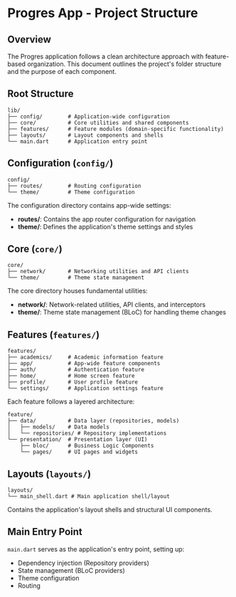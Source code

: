 # Progres App - Project Structure

## Overview

The Progres application follows a clean architecture approach with feature-based organization. This document outlines the project's folder structure and the purpose of each component.

## Root Structure

```
lib/
├── config/        # Application-wide configuration
├── core/          # Core utilities and shared components
├── features/      # Feature modules (domain-specific functionality)
├── layouts/       # Layout components and shells
└── main.dart      # Application entry point
```

## Configuration (`config/`)

```
config/
├── routes/        # Routing configuration
└── theme/         # Theme configuration
```

The configuration directory contains app-wide settings:
- **routes/**: Contains the app router configuration for navigation
- **theme/**: Defines the application's theme settings and styles

## Core (`core/`)

```
core/
├── network/       # Networking utilities and API clients
└── theme/         # Theme state management
```

The core directory houses fundamental utilities:
- **network/**: Network-related utilities, API clients, and interceptors
- **theme/**: Theme state management (BLoC) for handling theme changes

## Features (`features/`)

```
features/
├── academics/     # Academic information feature
├── app/           # App-wide feature components
├── auth/          # Authentication feature
├── home/          # Home screen feature
├── profile/       # User profile feature
└── settings/      # Application settings feature
```

Each feature follows a layered architecture:
```
feature/
├── data/          # Data layer (repositories, models)
│   ├── models/    # Data models
│   └── repositories/ # Repository implementations
└── presentation/  # Presentation layer (UI)
    ├── bloc/      # Business Logic Components
    └── pages/     # UI pages and widgets
```

## Layouts (`layouts/`)

```
layouts/
└── main_shell.dart # Main application shell/layout
```

Contains the application's layout shells and structural UI components.

## Main Entry Point

`main.dart` serves as the application's entry point, setting up:
- Dependency injection (Repository providers)
- State management (BLoC providers)
- Theme configuration
- Routing 